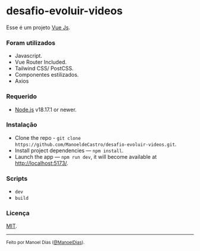 # desafio-evoluir-videos

Esse é um projeto [Vue Js](https://vuejs.org/).

### Foram utilizados

- Javascript.
- Vue Router Included.
- Tailwind CSS/ PostCSS.
- Componentes estilizados.
- Axios

### Requerido

- [Node.js](https://nodejs.org/) v18.17.1 or newer.

### Instalação

- Clone the repo - `git clone https://github.com/ManoeldeCastro/desafio-evoluir-videos.git`.
- Install project dependencies — `npm install`.
- Launch the app — `npm run dev`, it will become available at [http://localhost:5173/](http://localhost:5173/).

### Scripts

- `dev`
- `build`
### Licença

[MIT](LICENSE).

---

<sup>Feito por Manoel Dias ([@ManoelDias](https://github.com/ManoeldeCastro)).</sup>
